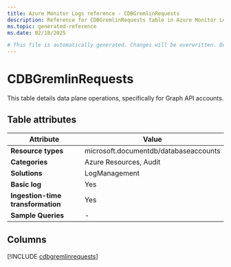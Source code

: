 ```yaml
---
title: Azure Monitor Logs reference - CDBGremlinRequests
description: Reference for CDBGremlinRequests table in Azure Monitor Logs.
ms.topic: generated-reference
ms.date: 02/18/2025

# This file is automatically generated. Changes will be overwritten. Do not change this file directly.
---
```


# CDBGremlinRequests

This table details data plane operations, specifically for Graph API accounts.


## Table attributes

|Attribute|Value|
|---|---|
|**Resource types**|microsoft.documentdb/databaseaccounts|
|**Categories**|Azure Resources, Audit|
|**Solutions**| LogManagement|
|**Basic log**|Yes|
|**Ingestion-time transformation**|Yes|
|**Sample Queries**|-|



## Columns
  
[!INCLUDE [cdbgremlinrequests](~/reusable-content/ce-skilling/azure/includes/azure-monitor/reference/tables/cdbgremlinrequests-include.md)]
